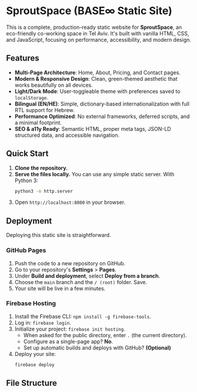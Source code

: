 # SproutSpace (BASE∞ Static Site)

This is a complete, production-ready static website for **SproutSpace**, an eco-friendly co-working space in Tel Aviv. It's built with vanilla HTML, CSS, and JavaScript, focusing on performance, accessibility, and modern design.

## Features

* **Multi-Page Architecture**: Home, About, Pricing, and Contact pages.
* **Modern & Responsive Design**: Clean, green-themed aesthetic that works beautifully on all devices.
* **Light/Dark Mode**: User-toggleable theme with preferences saved to `localStorage`.
* **Bilingual (EN/HE)**: Simple, dictionary-based internationalization with full RTL support for Hebrew.
* **Performance Optimized**: No external frameworks, deferred scripts, and a minimal footprint.
* **SEO & a11y Ready**: Semantic HTML, proper meta tags, JSON-LD structured data, and accessible navigation.

## Quick Start

1.  **Clone the repository.**
2.  **Serve the files locally.** You can use any simple static server. With Python 3:
    ```bash
    python3 -m http.server
    ```
3.  Open `http://localhost:8000` in your browser.

## Deployment

Deploying this static site is straightforward.

### GitHub Pages

1.  Push the code to a new repository on GitHub.
2.  Go to your repository's **Settings** > **Pages**.
3.  Under **Build and deployment**, select **Deploy from a branch**.
4.  Choose the `main` branch and the `/ (root)` folder. Save.
5.  Your site will be live in a few minutes.

### Firebase Hosting

1.  Install the Firebase CLI: `npm install -g firebase-tools`.
2.  Log in: `firebase login`.
3.  Initialize your project: `firebase init hosting`.
    * When asked for the public directory, enter `.` (the current directory).
    * Configure as a single-page app? **No**.
    * Set up automatic builds and deploys with GitHub? **(Optional)**
4.  Deploy your site:
    ```bash
    firebase deploy
    ```

## File Structure
